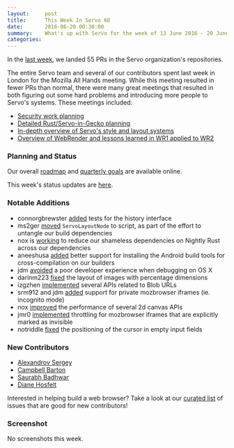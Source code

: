 ```yaml
---
layout:     post
title:      This Week In Servo 68
date:       2016-06-20 00:30:00
summary:    What's up with Servo for the week of 13 June 2016 - 20 June 2016
categories:
---
```


In the [last week](https://github.com/pulls?page=1&q=is%3Apr+is%3Amerged+closed%3A2016-06-13..2016-06-20+user%3Aservo), we landed 55 PRs in the Servo organization's repositories.

The entire Servo team and several of our contributors spent last week in London for the Mozilla All Hands meeting. While this meeting resulted in fewer PRs than normal, there were many great meetings that resulted in both figuring out some hard problems and introducing more people to Servo's systems. These meetings included:

 - [Security work planning](https://github.com/servo/servo/wiki/London-Security)
 - [Detailed Rust/Servo-in-Gecko planning](https://github.com/servo/servo/wiki/London-Oxidation)
 - [In-depth overview of Servo's style and layout systems](https://github.com/servo/servo/wiki/Layout-Overview)
 - [Overview of WebRender and lessons learned in WR1 applied to WR2](https://github.com/servo/servo/wiki/Webrender-Overview)

### Planning and Status

Our overall [roadmap](https://github.com/servo/servo/wiki/Roadmap) and [quarterly goals](https://docs.google.com/document/d/1JMOtVkRtb-s7auoQdnX810HGglkMK054LTXOo0_rdrU/pub) are available online.

This week's status updates are [here](http://statusupdates.dev.mozaws.net/project/servo).

### Notable Additions

 - connorgbrewster [added](https://github.com/servo/servo/pull/11793) tests for the history interface
 - ms2ger [moved](https://github.com/servo/servo/pull/11754) `ServoLayoutNode` to script, as part of the effort to untangle our build dependencies
 - nox is [working](https://github.com/servo/euclid/pull/141) to reduce our shameless dependencies on Nightly Rust across our dependencies
 - aneeshusa [added](https://github.com/servo/saltfs/pull/388) better support for installing the Android build tools for cross-compilation on our builders
 - jdm [avoided](https://github.com/servo/servo/pull/11771) a poor developer experience when debugging on OS X
 - darinm223 [fixed](https://github.com/servo/servo/pull/11746) the layout of images with percentage dimensions
 - izgzhen [implemented](https://github.com/servo/servo/pull/11716) several APIs related to Blob URLs
 - srm912 and jdm [added](https://github.com/servo/servo/pull/11544) support for private mozbrowser iframes (ie. incognito mode)
 - nox [improved](https://github.com/servo/servo/pull/11506) the performance of several 2d canvas APIs
 - jmr0 [implemented](https://github.com/servo/servo/pull/10225) throttling for mozbrowser iframes that are explicitly marked as invisible
 - notriddle [fixed](https://github.com/servo/servo/pull/11798) the positioning of the cursor in empty input fields

### New Contributors

 - [Alexandrov Sergey](https://github.com/splav)
 - [Campbell Barton](https://github.com/ideasman42)
 - [Saurabh Badhwar](https://github.com/h4xr)
 - [Diane Hosfelt](https://github.com/avadacatavra)

Interested in helping build a web browser? Take a look at our [curated list](https://starters.servo.org/) of issues that are good for new contributors!

### Screenshot

No screenshots this week.
